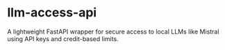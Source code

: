 # llm-access-api
A lightweight FastAPI wrapper for secure access to local LLMs like Mistral using API keys and credit-based limits.
